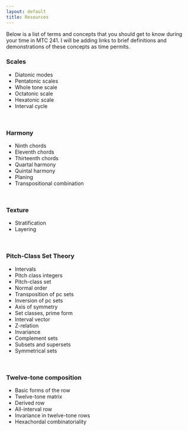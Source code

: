 ```yaml
---
layout: default
title: Resources
---
```


Below is a list of terms and concepts that you should get to know during your time in MTC 241. I will be adding links to brief definitions and demonstrations of these concepts as time permits. 

### Scales ###

- Diatonic modes  
- Pentatonic scales  
- Whole tone scale  
- Octatonic scale
- Hexatonic scale
- Interval cycle  
<br>

### Harmony ###

- Ninth chords
- Eleventh chords
- Thirteenth chords
- Quartal harmony  
- Quintal harmony  
- Planing  
- Transpositional combination  
<br>

### Texture ###

- Stratification  
- Layering  
<br>

### Pitch-Class Set Theory ###

- Intervals
- Pitch class integers
- Pitch-class set
- Normal order
- Transposition of pc sets
- Inversion of pc sets
- Axis of symmetry
- Set classes, prime form
- Interval vector
- Z-relation
- Invariance
- Complement sets
- Subsets and supersets
- Symmetrical sets  
<br>

### Twelve-tone composition ###

- Basic forms of the row
- Twelve-tone matrix
- Derived row
- All-interval row
- Invariance in twelve-tone rows
- Hexachordal combinatoriality



  
